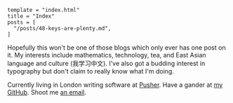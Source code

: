 ```
template = "index.html"
title = "Index"
posts = [
  "/posts/48-keys-are-plenty.md",
]
```

Hopefully this won't be one of those blogs which only ever has one post on it. My interests include mathematics, technology, tea, and East Asian language and culture (我学习中文). I've also got a budding interest in typography but don't claim to really know what I'm doing.

Currently living in London writing software at [Pusher][]. Have a gander at [my GitHub][]. Shoot me [an email][].

[Pusher]: https://pusher.com/
[my GitHub]: https://github.com/callum-oakley
[an email]: mailto:hello@callumoakley.net
